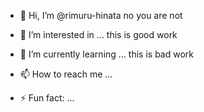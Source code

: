 - 👋 Hi, I’m @rimuru-hinata no you are not
- 👀 I’m interested in ...
this is good work
- 🌱 I’m currently learning ...
this is bad work

- 📫 How to reach me ...
- ⚡ Fun fact: ...

<!---
rimuru-hinata/rimuru-hinata is a ✨ special ✨ repository because its `README.md` (this file) appears on your GitHub profile.
You can click the Preview link to take a look at your changes.
--->
